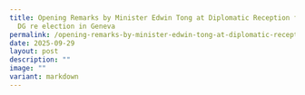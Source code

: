 ```yaml
---
title: Opening Remarks by Minister Edwin Tong at Diplomatic Reception for WIPO
  DG re election in Geneva
permalink: /opening-remarks-by-minister-edwin-tong-at-diplomatic-reception-for-wipo-dg-re-election-in-geneva/
date: 2025-09-29
layout: post
description: ""
image: ""
variant: markdown
---
```

